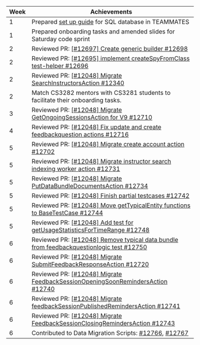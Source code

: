 
| Week | Achievements  |
| --- | ------------ |
| 1 | Prepared [set up guide](https://docs.google.com/document/d/1oaelRdM2X4yVyoHC9XfSKYhCowiEJC3j-8eBIO44VrA/edit?usp=sharing) for SQL database in TEAMMATES|
| 1 | Prepared onboarding tasks and amended slides for Saturday code sprint |
| 2 | Reviewed PR: [[#12697] Create generic builder #12698](https://github.com/TEAMMATES/teammates/pull/12698) |
| 2 | Reviewed PR: [[#12695] implement createSpyFromClass test-helper #12696](https://github.com/TEAMMATES/teammates/pull/12696)|
| 2 | Reviewed PR: [[#12048] Migrate SearchInstructorsAction #12340](https://github.com/TEAMMATES/teammates/pull/12340)|
| 2 | Match CS3282 mentors with CS3281 students to facilitate their onboarding tasks.
| 3 | Reviewed PR: [[#12048] Migrate GetOngoingSessionsAction for V9 #12710](https://github.com/TEAMMATES/teammates/pull/12710)|
| 4 | Reviewed PR: [[#12048] Fix update and create feedbackquestion actions #12716](https://github.com/TEAMMATES/teammates/pull/12716) |
| 5 | Reviewed PR: [[#12048] Migrate create account action #12702](https://github.com/TEAMMATES/teammates/pull/12702) |
| 5 | Reviewed PR: [[#12048] Migrate instructor search indexing worker action #12731](https://github.com/TEAMMATES/teammates/pull/12731) |
| 5 | Reviewed PR: [[#12048] Migrate PutDataBundleDocumentsAction #12734](https://github.com/TEAMMATES/teammates/pull/12734)|
| 5 | Reviewed PR: [[#12048] Finish partial testcases #12742](https://github.com/TEAMMATES/teammates/pull/12742)|
| 5 | Reviewed PR: [[#12048] Move getTypicalEntity functions to BaseTestCase #12744](https://github.com/TEAMMATES/teammates/pull/12744)|
| 5 | Reviewed PR: [[#12048] Add test for getUsageStatisticsForTimeRange #12748](https://github.com/TEAMMATES/teammates/pull/12748)|
| 6 | Reviewed PR: [[#12048] Remove typical data bundle from feedbackquestionlogic test #12750](https://github.com/TEAMMATES/teammates/pull/12750)|
| 6 | Reviewed PR: [[#12048] Migrate SubmitFeedbackResponseAction #12720](https://github.com/TEAMMATES/teammates/pull/12720)|
| 6 | Reviewed PR: [[#12048] Migrate FeedbackSessionOpeningSoonRemindersAction #12740](https://github.com/TEAMMATES/teammates/pull/12740)|
| 6 | Reviewed PR: [[#12048] Migrate feedbackSessionPublishedRemindersAction #12741](https://github.com/TEAMMATES/teammates/pull/12741)|
| 6 | Reviewed PR: [[#12048] Migrate FeedbackSessionClosingRemindersAction #12743](https://github.com/TEAMMATES/teammates/pull/12743)|
| 6 | Contributed to Data Migration Scripts: [#12766](https://github.com/TEAMMATES/teammates/pull/12766), [#12767](https://github.com/TEAMMATES/teammates/pull/12767)|